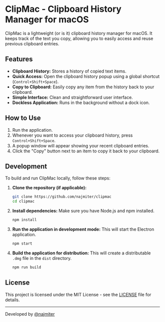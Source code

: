 # ClipMac - Clipboard History Manager for macOS

ClipMac is a lightweight (or is it) clipboard history manager for macOS. It keeps track of the text you copy, allowing you to easily access and reuse previous clipboard entries.

## Features

- **Clipboard History:** Stores a history of copied text items.
- **Quick Access:** Open the clipboard history popup using a global shortcut (`Control+Shift+Space`).
- **Copy to Clipboard:** Easily copy any item from the history back to your clipboard.
- **Simple Interface:** Clean and straightforward user interface.
- **Dockless Application:** Runs in the background without a dock icon.

## How to Use

1.  Run the application.
2.  Whenever you want to access your clipboard history, press `Control+Shift+Space`.
3.  A popup window will appear showing your recent clipboard entries.
4.  Click the "Copy" button next to an item to copy it back to your clipboard.

## Development

To build and run ClipMac locally, follow these steps:

1.  **Clone the repository (if applicable):**

    ```bash
    git clone https://github.com/najmiter/clipmac
    cd clipmac
    ```

2.  **Install dependencies:**
    Make sure you have Node.js and npm installed.

    ```bash
    npm install
    ```

3.  **Run the application in development mode:**
    This will start the Electron application.

    ```bash
    npm start
    ```

4.  **Build the application for distribution:**
    This will create a distributable `.dmg` file in the `dist` directory.
    ```bash
    npm run build
    ```

## License

This project is licensed under the MIT License - see the [LICENSE](LICENSE) file for details.

---

Developed by [@najmiter](https://github.com/najmiter)
